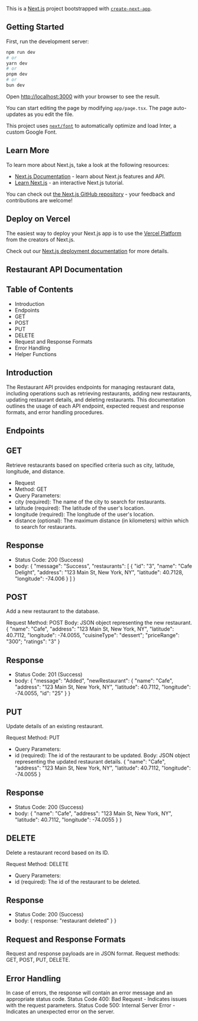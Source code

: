 This is a [Next.js](https://nextjs.org/) project bootstrapped with [`create-next-app`](https://github.com/vercel/next.js/tree/canary/packages/create-next-app).

## Getting Started

First, run the development server:

```bash
npm run dev
# or
yarn dev
# or
pnpm dev
# or
bun dev
```

Open [http://localhost:3000](http://localhost:3000) with your browser to see the result.

You can start editing the page by modifying `app/page.tsx`. The page auto-updates as you edit the file.

This project uses [`next/font`](https://nextjs.org/docs/basic-features/font-optimization) to automatically optimize and load Inter, a custom Google Font.

## Learn More

To learn more about Next.js, take a look at the following resources:

- [Next.js Documentation](https://nextjs.org/docs) - learn about Next.js features and API.
- [Learn Next.js](https://nextjs.org/learn) - an interactive Next.js tutorial.

You can check out [the Next.js GitHub repository](https://github.com/vercel/next.js/) - your feedback and contributions are welcome!

## Deploy on Vercel

The easiest way to deploy your Next.js app is to use the [Vercel Platform](https://vercel.com/new?utm_medium=default-template&filter=next.js&utm_source=create-next-app&utm_campaign=create-next-app-readme) from the creators of Next.js.

Check out our [Next.js deployment documentation](https://nextjs.org/docs/deployment) for more details.


## Restaurant API Documentation
 ## Table of Contents
* Introduction
* Endpoints
* GET
* POST
* PUT
* DELETE
* Request and Response Formats
* Error Handling
* Helper Functions


## Introduction
The Restaurant API provides endpoints for managing restaurant data, including operations such as retrieving restaurants, adding new restaurants, updating restaurant details, and deleting restaurants. This documentation outlines the usage of each API endpoint, expected request and response formats, and error handling procedures.


## Endpoints
## GET
Retrieve restaurants based on specified criteria such as city, latitude, longitude, and distance.

* Request
* Method: GET
* Query Parameters:
* city (required): The name of the city to search for restaurants.
* latitude (required): The latitude of the user's location.
* longitude (required): The longitude of the user's location.
* distance (optional): The maximum distance (in kilometers) within which to search for restaurants.
## Response
* Status Code: 200 (Success)
* body: {
  "message": "Success",
  "restaurants": [
  {
  "id": "3",
  "name": "Cafe Delight",
  "address": "123 Main St, New York, NY",
  "latitude": 40.7128,
  "longitude": -74.006
  }
  ]
  }

## POST
Add a new restaurant to the database.

Request
Method: POST
Body: JSON object representing the new restaurant.
{
"name": "Cafe",
"address": "123 Main St, New York, NY",
"latitude": 40.7112,
"longitude": -74.0055,
"cuisineType": "dessert";
"priceRange": "300";
"ratings": "3"
}

## Response
* Status Code: 201 (Success)
* body: {
  "message": "Added",
  "newRestaurant": {
  "name": "Cafe",
  "address": "123 Main St, New York, NY",
  "latitude": 40.7112,
  "longitude": -74.0055,
  "id": "25"
  }
  }

## PUT
Update details of an existing restaurant.

Request
Method: PUT
* Query Parameters:
* id (required): The id of the restaurant to be updated.
Body: JSON object representing the updated restaurant details.
{
"name": "Cafe",
"address": "123 Main St, New York, NY",
"latitude": 40.7112,
"longitude": -74.0055
}

## Response
* Status Code: 200 (Success)
* body: {
  "name": "Cafe",
  "address": "123 Main St, New York, NY",
  "latitude": 40.7112,
  "longitude": -74.0055
  }
  }

## DELETE
Delete a restaurant record based on its ID.

Request
Method: DELETE
* Query Parameters:
* id (required): The id of the restaurant to be deleted.

## Response
* Status Code: 200 (Success)
* body: {
  response: "restaurant deleted"
  }
  }


## Request and Response Formats
Request and response payloads are in JSON format.
Request methods: GET, POST, PUT, DELETE.

## Error Handling
In case of errors, the response will contain an error message and an appropriate status code.
Status Code 400: Bad Request - Indicates issues with the request parameters.
Status Code 500: Internal Server Error - Indicates an unexpected error on the server.



